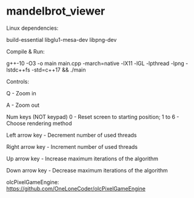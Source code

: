 # mandelbrot_viewer
Linux dependencies: 

build-essential libglu1-mesa-dev libpng-dev

Compile & Run:

g++-10 -O3 -o main main.cpp -march=native -lX11 -lGL -lpthread -lpng -lstdc++fs -std=c++17 && ./main

Controls:

Q - Zoom in

A - Zoom out

Num keys (NOT keypad) 0 - Reset screen to starting position; 1 to 6 - Choose rendering method

Left arrow key - Decrement number of used threads

Right arrow key - Increment number of used threads

Up arrow key - Increase maximum iterations of the algorithm

Down arrow key - Decrease maximum iterations of the algorithm

olcPixelGameEngine: https://github.com/OneLoneCoder/olcPixelGameEngine

